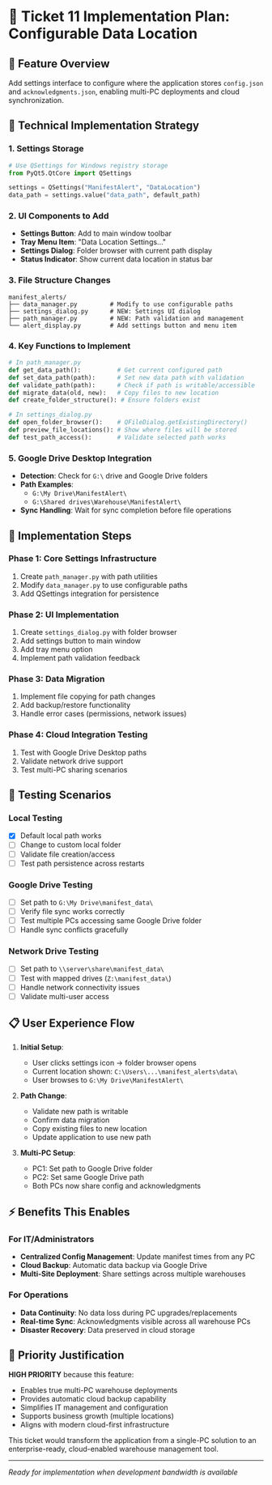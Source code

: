 # 📁 Ticket 11 Implementation Plan: Configurable Data Location

## 🎯 Feature Overview
Add settings interface to configure where the application stores `config.json` and `acknowledgments.json`, enabling multi-PC deployments and cloud synchronization.

## 🔧 Technical Implementation Strategy

### 1. **Settings Storage** 
```python
# Use QSettings for Windows registry storage
from PyQt5.QtCore import QSettings

settings = QSettings("ManifestAlert", "DataLocation")
data_path = settings.value("data_path", default_path)
```

### 2. **UI Components to Add**
- **Settings Button**: Add to main window toolbar
- **Tray Menu Item**: "Data Location Settings..."
- **Settings Dialog**: Folder browser with current path display
- **Status Indicator**: Show current data location in status bar

### 3. **File Structure Changes**
```
manifest_alerts/
├── data_manager.py         # Modify to use configurable paths
├── settings_dialog.py      # NEW: Settings UI dialog
├── path_manager.py         # NEW: Path validation and management
└── alert_display.py        # Add settings button and menu item
```

### 4. **Key Functions to Implement**
```python
# In path_manager.py
def get_data_path():          # Get current configured path
def set_data_path(path):      # Set new data path with validation
def validate_path(path):      # Check if path is writable/accessible
def migrate_data(old, new):   # Copy files to new location
def create_folder_structure(): # Ensure folders exist

# In settings_dialog.py  
def open_folder_browser():    # QFileDialog.getExistingDirectory()
def preview_file_locations(): # Show where files will be stored
def test_path_access():       # Validate selected path works
```

### 5. **Google Drive Desktop Integration**
- **Detection**: Check for `G:\` drive and Google Drive folders
- **Path Examples**: 
  - `G:\My Drive\ManifestAlert\`
  - `G:\Shared drives\Warehouse\ManifestAlert\`
- **Sync Handling**: Wait for sync completion before file operations

## 🚀 Implementation Steps

### Phase 1: Core Settings Infrastructure
1. Create `path_manager.py` with path utilities
2. Modify `data_manager.py` to use configurable paths
3. Add QSettings integration for persistence

### Phase 2: UI Implementation  
1. Create `settings_dialog.py` with folder browser
2. Add settings button to main window
3. Add tray menu option
4. Implement path validation feedback

### Phase 3: Data Migration
1. Implement file copying for path changes
2. Add backup/restore functionality
3. Handle error cases (permissions, network issues)

### Phase 4: Cloud Integration Testing
1. Test with Google Drive Desktop paths
2. Validate network drive support
3. Test multi-PC sharing scenarios

## 🧪 Testing Scenarios

### Local Testing
- [x] Default local path works
- [ ] Change to custom local folder
- [ ] Validate file creation/access
- [ ] Test path persistence across restarts

### Google Drive Testing  
- [ ] Set path to `G:\My Drive\manifest_data\`
- [ ] Verify file sync works correctly
- [ ] Test multiple PCs accessing same Google Drive folder
- [ ] Handle sync conflicts gracefully

### Network Drive Testing
- [ ] Set path to `\\server\share\manifest_data\`
- [ ] Test with mapped drives (`Z:\manifest_data\`)
- [ ] Handle network connectivity issues
- [ ] Validate multi-user access

## 📋 User Experience Flow

1. **Initial Setup**: 
   - User clicks settings icon → folder browser opens
   - Current location shown: `C:\Users\...\manifest_alerts\data\`
   - User browses to `G:\My Drive\ManifestAlert\`

2. **Path Change**:
   - Validate new path is writable
   - Confirm data migration 
   - Copy existing files to new location
   - Update application to use new path

3. **Multi-PC Setup**:
   - PC1: Set path to Google Drive folder
   - PC2: Set same Google Drive path
   - Both PCs now share config and acknowledgments

## ⚡ Benefits This Enables

### For IT/Administrators
- **Centralized Config Management**: Update manifest times from any PC
- **Cloud Backup**: Automatic data backup via Google Drive
- **Multi-Site Deployment**: Share settings across multiple warehouses

### For Operations
- **Data Continuity**: No data loss during PC upgrades/replacements
- **Real-time Sync**: Acknowledgments visible across all warehouse PCs
- **Disaster Recovery**: Data preserved in cloud storage

## 🎯 Priority Justification

**HIGH PRIORITY** because this feature:
- Enables true multi-PC warehouse deployments
- Provides automatic cloud backup capability
- Simplifies IT management and configuration
- Supports business growth (multiple locations)
- Aligns with modern cloud-first infrastructure

This ticket would transform the application from a single-PC solution to an enterprise-ready, cloud-enabled warehouse management tool.

---

*Ready for implementation when development bandwidth is available*
